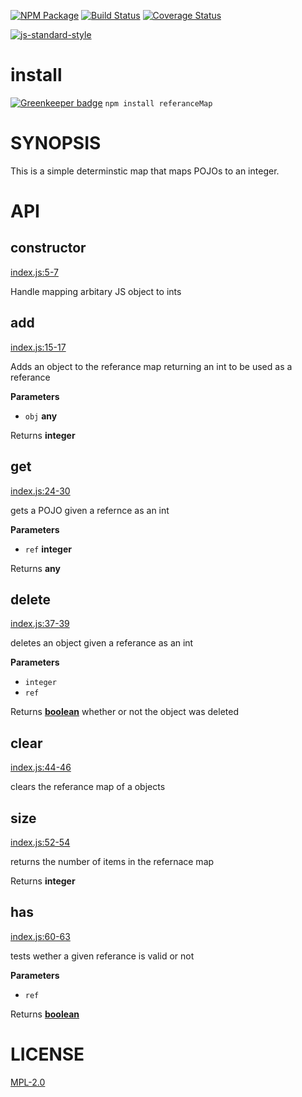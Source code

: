 [![NPM Package](https://img.shields.io/npm/v/reference-map.svg?style=flat-square)](https://www.npmjs.org/package/reference-map)
[![Build Status](https://img.shields.io/travis/wanderer/referenceMap.svg?branch=master&style=flat-square)](https://travis-ci.org/wanderer/referenceMap)
[![Coverage Status](https://img.shields.io/coveralls/wanderer/referenceMap.svg?style=flat-square)](https://coveralls.io/wanderer/referenceMap)

[![js-standard-style](https://cdn.rawgit.com/feross/standard/master/badge.svg)](https://github.com/feross/standard)  

# install

[![Greenkeeper badge](https://badges.greenkeeper.io/wanderer/referenceMap.svg)](https://greenkeeper.io/)
`npm install referanceMap`

# SYNOPSIS 
This is a simple determinstic map that maps POJOs to an integer.

# API

## constructor

[index.js:5-7](https://github.com/wanderer/referanceMap/blob/e1f2c200e1e82a761064a31fb0aebf800a54e6ea/index.js#L5-L7 "Source code on GitHub")

Handle mapping arbitary JS object to ints

## add

[index.js:15-17](https://github.com/wanderer/referanceMap/blob/e1f2c200e1e82a761064a31fb0aebf800a54e6ea/index.js#L15-L17 "Source code on GitHub")

Adds an object to the referance map returning an int to be used as a
referance

**Parameters**

-   `obj` **any** 

Returns **integer** 

## get

[index.js:24-30](https://github.com/wanderer/referanceMap/blob/e1f2c200e1e82a761064a31fb0aebf800a54e6ea/index.js#L24-L30 "Source code on GitHub")

gets a POJO given a refernce as an int

**Parameters**

-   `ref` **integer** 

Returns **any** 

## delete

[index.js:37-39](https://github.com/wanderer/referanceMap/blob/e1f2c200e1e82a761064a31fb0aebf800a54e6ea/index.js#L37-L39 "Source code on GitHub")

deletes an object given a referance as an int

**Parameters**

-   `integer`  
-   `ref`  

Returns **[boolean](https://developer.mozilla.org/en-US/docs/Web/JavaScript/Reference/Global_Objects/Boolean)** whether or not the object was deleted

## clear

[index.js:44-46](https://github.com/wanderer/referanceMap/blob/e1f2c200e1e82a761064a31fb0aebf800a54e6ea/index.js#L44-L46 "Source code on GitHub")

clears the referance map of a objects

## size

[index.js:52-54](https://github.com/wanderer/referanceMap/blob/e1f2c200e1e82a761064a31fb0aebf800a54e6ea/index.js#L52-L54 "Source code on GitHub")

returns the number of items in the refernace map

Returns **integer** 

## has

[index.js:60-63](https://github.com/wanderer/referanceMap/blob/e1f2c200e1e82a761064a31fb0aebf800a54e6ea/index.js#L60-L63 "Source code on GitHub")

tests wether a given referance is valid or not

**Parameters**

-   `ref`  

Returns **[boolean](https://developer.mozilla.org/en-US/docs/Web/JavaScript/Reference/Global_Objects/Boolean)** 

# LICENSE
[MPL-2.0](https://tldrlegal.com/license/mozilla-public-license-2.0-(mpl-2))
